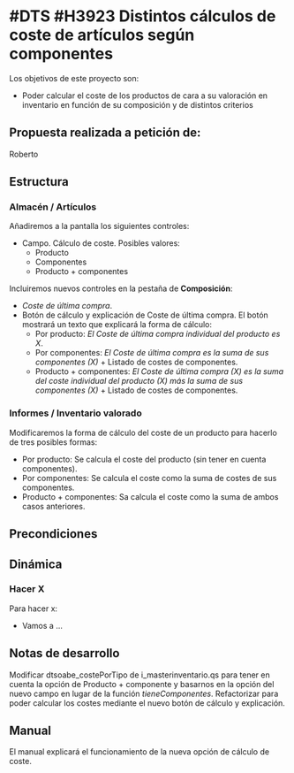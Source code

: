 # #DTS #H3923 Distintos cálculos de coste de artículos según componentes

Los objetivos de este proyecto son:
+ Poder calcular el coste de los productos de cara a su valoración en inventario en función de su composición y de distintos criterios

## Propuesta realizada a petición de:
Roberto

## Estructura

### Almacén / Artículos
Añadiremos a la pantalla los siguientes controles:
+ Campo. Cálculo de coste. Posibles valores:
    + Producto
    + Componentes
    + Producto + componentes

Incluiremos nuevos controles en la pestaña de **Composición**:
+ *Coste de última compra*.
+ Botón de cálculo y explicación de Coste de última compra. El botón mostrará un texto que explicará la forma de cálculo:
    + Por producto: *El Coste de última compra individual del producto es X*.
    + Por componentes: *El Coste de última compra es la suma de sus componentes (X)* + Listado de costes de componentes.
    + Producto + componentes: *El Coste de última compra (X) es la suma del coste individual del producto (X) más la suma de sus componentes (X)* + Listado de costes de componentes.

### Informes / Inventario valorado
Modificaremos la forma de cálculo del coste de un producto para hacerlo de tres posibles formas:
+ Por producto: Se calcula el coste del producto (sin tener en cuenta componentes).
+ Por componentes: Se calcula el coste como la suma de costes de sus componentes.
+ Producto + componentes: Sa calcula el coste como la suma de ambos casos anteriores.

## Precondiciones

## Dinámica

### Hacer X

Para hacer x:
+ Vamos a ...

## Notas de desarrollo
Modificar dtsoabe_costePorTipo de i_masterinventario.qs para tener en cuenta la opción de Producto + componente y basarnos en la opción del nuevo campo en lugar de la función *tieneComponentes*.
Refactorizar para poder calcular los costes mediante el nuevo botón de cálculo y explicación.

## Manual
El manual explicará el funcionamiento de la nueva opción de cálculo de coste.
